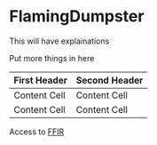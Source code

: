 # FlamingDumpster

This will have explainations

Put more things in here

| First Header  | Second Header |
| ------------- | ------------- |
| Content Cell  | Content Cell  |
| Content Cell  | Content Cell  |

Access to [FFIR](https://github.com/zemaz/FlamingDumpster/tree/main/FFIR) 
